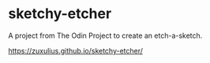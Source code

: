 # sketchy-etcher

A project from The Odin Project to create an etch-a-sketch.

https://zuxulius.github.io/sketchy-etcher/

